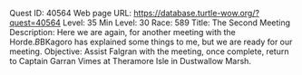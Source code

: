 Quest ID: 40564
Web page URL: https://database.turtle-wow.org/?quest=40564
Level: 35
Min Level: 30
Race: 589
Title: The Second Meeting
Description: Here we are again, for another meeting with the Horde.$B$BKagoro has explained some things to me, but we are ready for our meeting.
Objective: Assist Falgran with the meeting, once complete, return to Captain Garran Vimes at Theramore Isle in Dustwallow Marsh.
